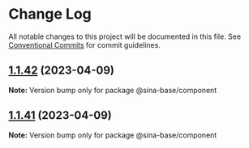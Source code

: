 # Change Log

All notable changes to this project will be documented in this file.
See [Conventional Commits](https://conventionalcommits.org) for commit guidelines.

## [1.1.42](https://github.com/sinabasecomponent/sina-base-components/compare/v1.1.41...v1.1.42) (2023-04-09)

**Note:** Version bump only for package @sina-base/component

## [1.1.41](https://github.com/sinabasecomponent/sina-base-components/compare/v1.1.15...v1.1.41) (2023-04-09)

**Note:** Version bump only for package @sina-base/component
